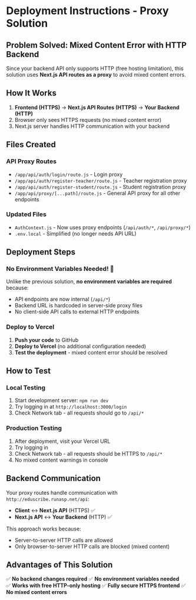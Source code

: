 # Deployment Instructions - Proxy Solution

## Problem Solved: Mixed Content Error with HTTP Backend

Since your backend API only supports HTTP (free hosting limitation), this solution uses **Next.js API routes as a proxy** to avoid mixed content errors.

## How It Works

1. **Frontend (HTTPS)** → **Next.js API Routes (HTTPS)** → **Your Backend (HTTP)**
2. Browser only sees HTTPS requests (no mixed content error)
3. Next.js server handles HTTP communication with your backend

## Files Created

### API Proxy Routes
- `/app/api/auth/login/route.js` - Login proxy
- `/app/api/auth/register-teacher/route.js` - Teacher registration proxy  
- `/app/api/auth/register-student/route.js` - Student registration proxy
- `/app/api/proxy/[...path]/route.js` - General API proxy for all other endpoints

### Updated Files

- `AuthContext.js` - Now uses proxy endpoints (`/api/auth/*`, `/api/proxy/*`)
- `.env.local` - Simplified (no longer needs API URL)

## Deployment Steps

### No Environment Variables Needed! 🎉

Unlike the previous solution, **no environment variables are required** because:
- API endpoints are now internal (`/api/*`)
- Backend URL is hardcoded in server-side proxy files
- No client-side API calls to external HTTP endpoints

### Deploy to Vercel

1. **Push your code** to GitHub
2. **Deploy to Vercel** (no additional configuration needed)
3. **Test the deployment** - mixed content error should be resolved

## How to Test

### Local Testing

1. Start development server: `npm run dev`
2. Try logging in at `http://localhost:3000/login`
3. Check Network tab - all requests should go to `/api/*`

### Production Testing

1. After deployment, visit your Vercel URL
2. Try logging in
3. Check Network tab - all requests should be HTTPS to `/api/*`
4. No mixed content warnings in console

## Backend Communication

Your proxy routes handle communication with `http://eduscribe.runasp.net/api`:

- **Client** ↔ **Next.js API** (HTTPS) ✅
- **Next.js API** ↔ **Your Backend** (HTTP) ✅

This approach works because:
- Server-to-server HTTP calls are allowed
- Only browser-to-server HTTP calls are blocked (mixed content)

## Advantages of This Solution

✅ **No backend changes required**
✅ **No environment variables needed**  
✅ **Works with free HTTP-only hosting**
✅ **Fully secure HTTPS frontend**
✅ **No mixed content errors**